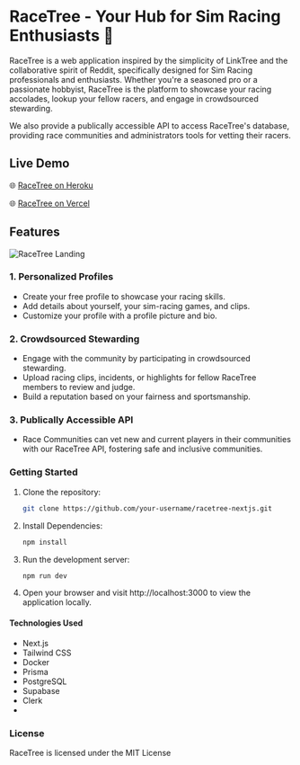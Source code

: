 # RaceTree - Your Hub for Sim Racing Enthusiasts 🏁

RaceTree is a web application inspired by the simplicity of LinkTree and the collaborative spirit of Reddit, specifically designed for Sim Racing professionals and enthusiasts. Whether you're a seasoned pro or a passionate hobbyist, RaceTree is the platform to showcase your racing accolades, lookup your fellow racers, and engage in crowdsourced stewarding.

We also provide a publically accessible API to access RaceTree's database, providing race communities and administrators tools for vetting their racers.

## Live Demo

🌐 [RaceTree on Heroku](https://racetree-b73ed5acefb7.herokuapp.com/)

🌐 [RaceTree on Vercel](https://racetree.vercel.app/)

## Features
![RaceTree Landing](https://github.com/lai-kevin/RaceTree-Production/assets/96455410/43f9e547-7113-4532-9b22-e9e94fc6f50c)
### 1. Personalized Profiles

- Create your free profile to showcase your racing skills.
- Add details about yourself, your sim-racing games, and clips.
- Customize your profile with a profile picture and bio.

### 2. Crowdsourced Stewarding

- Engage with the community by participating in crowdsourced stewarding.
- Upload racing clips, incidents, or highlights for fellow RaceTree members to review and judge.
- Build a reputation based on your fairness and sportsmanship.

### 3. Publically Accessible API

- Race Communities can vet new and current players in their communities with our RaceTree API, fostering safe and inclusive communities.

### Getting Started

1. Clone the repository:

   ```bash
   git clone https://github.com/your-username/racetree-nextjs.git

2. Install Dependencies:
   ```bash
   npm install
   
4. Run the development server:
   ```bash
   npm run dev
5. Open your browser and visit http://localhost:3000 to view the application locally.

#### Technologies Used
- Next.js
- Tailwind CSS
- Docker
- Prisma
- PostgreSQL
- Supabase
- Clerk
- 
### License
RaceTree is licensed under the MIT License


